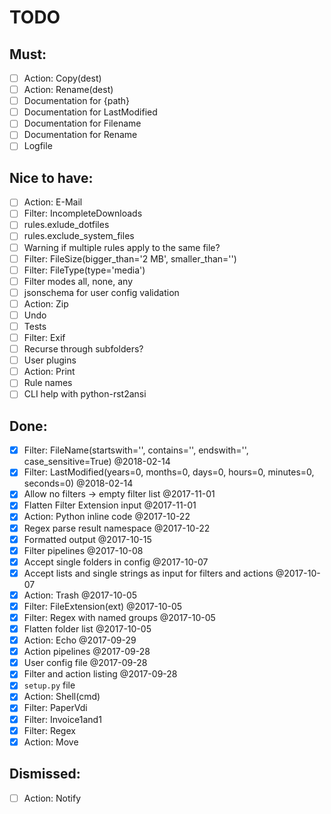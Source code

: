 # TODO

## Must:

- [ ] Action: Copy(dest)
- [ ] Action: Rename(dest)
- [ ] Documentation for {path}
- [ ] Documentation for LastModified
- [ ] Documentation for Filename
- [ ] Documentation for Rename
- [ ] Logfile

## Nice to have:

- [ ] Action: E-Mail
- [ ] Filter: IncompleteDownloads
- [ ] rules.exlude_dotfiles
- [ ] rules.exclude_system_files
- [ ] Warning if multiple rules apply to the same file?
- [ ] Filter: FileSize(bigger_than='2 MB', smaller_than='')
- [ ] Filter: FileType(type='media')
- [ ] Filter modes all, none, any
- [ ] jsonschema for user config validation
- [ ] Action: Zip
- [ ] Undo
- [ ] Tests
- [ ] Filter: Exif
- [ ] Recurse through subfolders?
- [ ] User plugins
- [ ] Action: Print
- [ ] Rule names
- [ ] CLI help with python-rst2ansi

## Done:

- [x] Filter: FileName(startswith='', contains='', endswith='', case_sensitive=True) @2018-02-14
- [x] Filter: LastModified(years=0, months=0, days=0, hours=0, minutes=0, seconds=0) @2018-02-14
- [x] Allow no filters -> empty filter list @2017-11-01
- [x] Flatten Filter Extension input @2017-11-01
- [x] Action: Python inline code @2017-10-22
- [x] Regex parse result namespace @2017-10-22
- [x] Formatted output @2017-10-15
- [x] Filter pipelines @2017-10-08
- [x] Accept single folders in config @2017-10-07
- [x] Accept lists and single strings as input for filters and actions @2017-10-07
- [x] Action: Trash @2017-10-05
- [x] Filter: FileExtension(ext) @2017-10-05
- [x] Filter: Regex with named groups @2017-10-05
- [x] Flatten folder list @2017-10-05
- [x] Action: Echo @2017-09-29
- [x] Action pipelines @2017-09-28
- [x] User config file @2017-09-28
- [x] Filter and action listing @2017-09-28
- [x] `setup.py` file
- [x] Action: Shell(cmd)
- [x] Filter: PaperVdi
- [x] Filter: Invoice1and1
- [x] Filter: Regex
- [x] Action: Move

## Dismissed:
- [ ] Action: Notify
